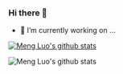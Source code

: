 ### Hi there 👋

<!--
**czheluo/czheluo** is a ✨ _special_ ✨ repository because its `README.md` (this file) appears on your GitHub profile.

Here are some ideas to get you started:

- 🔭 I’m currently working on ...
- 🌱 I’m currently learning ...
- 👯 I’m looking to collaborate on ...
- 🤔 I’m looking for help with ...
- 💬 Ask me about ...
- 📫 How to reach me: ...
- 😄 Pronouns: ...
- ⚡ Fun fact: ...
-->
- 🔭 I’m currently working on ...


[![Meng Luo's github stats](https://github-readme-stats.vercel.app/apiczheluo=anuraghazra)](https://github.com/anuraghazra/github-readme-stats)


![Meng Luo's github stats](https://github-readme-stats.vercel.app/apiczheluo=anuraghazra&count_private=true)



